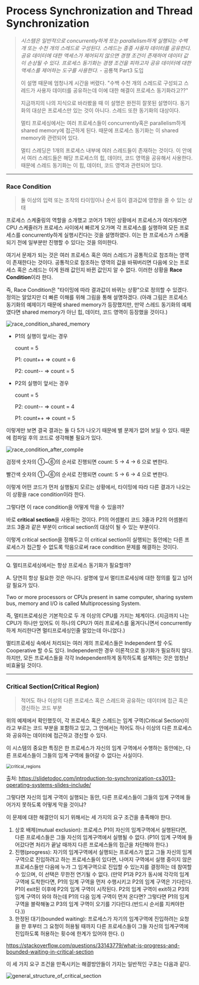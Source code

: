 # Process Synchronization and Thread Synchronization

> *시스템은 일반적으로 concurrently하게 또는 parallelism하게 실행되는 수백 개 또는 수천 개의 스레드로 구성된다. 스레드는 종종 사용자 데이터를 공유한다. 공유 데이터에 대한 액세스가 제어되지 않으면 경쟁 조건이 존재하여 데이터 값이 손상될 수 있다. 프로세스 동기화는 경쟁 조건을 피하고자 공유 데이터에 대한 액세스를 제어하는 도구를 사용한다.* - 공룡책 Part3 도입
>
> 이 설명 때문에 엄청나게 시간을 버렸다. "수백 수천 개의 스레드로 구성되고 스레드가 사용자 데이터를 공유하는데 이에 대한 해결이 프로세스 동기화라고??"
>
> 지금까지의 나의 지식으로 바라봤을 때 이 설명은 완전히 잘못된 설명이다. 동기화의 대상은 프로세스만 있는 것이 아니다. 스레드 또한 동기화의 대상이다.
>
> 멀티 프로세싱에서는 여러 프로세스들이 concurrently혹은 parallelism하게 shared memory에 접근하게 된다. 때문에 프로세스 동기화는 이 shared memory와 관련되어 있다. 
>
> 멀티 스레딩은 1개의 프로세스 내부에 여러 스레드들이 존재하는 것이다. 이 안에서 여러 스레드들은 해당 프로세스의 힙, 데이터, 코드 영역을 공유해서 사용한다. 때문에 스레드 동기화는 이 힙, 데이터, 코드 영역과 관련되어 있다.

---

### Race Condition

>둘 이상의 입력 또는 조작의 타이밍이나 순서 등이 결과값에 영향을 줄 수 있는 상태

프로세스 스케줄링의 역할을 소개했고 코어가 1개인 상황에서 프로세스가 여러개라면 CPU 스케줄러가 프로세스 사이에서 빠르게 오가며 각 프로세스를 실행하여 모든 프로세스를 concurrently하게 실행시킨다는 것을 설명하였다. 이는 한 프로세스가 스케줄되기 전에 일부분만 진행할 수 있다는 것을 의미한다.

여기서 문제가 되는 것은 여러 프로세스 혹은 여러 스레드가 공통적으로 참조하는 영역이 존재한다는 것이다. 공통적으로 참조하는 영역의 값을 바꿔버리면 다음에 오는 프로세스 혹은 스레드는 이게 원래 값인지 바뀐 값인지 알 수 없다. 이러한 상황을 **Race Condition**이라 한다. 

즉, Race Condition은 "타이밍에 따라 결과값이 바뀌는 상황"으로 정의할 수 있겠다. 정의는 알았지만 더 빠른 이해를 위해 그림을 통해 설명하겠다. (아래 그림은 프로세스 동기화의 예제이기 때문에 shared memory가 등장했지만, 만약 스레드 동기화의 예제였다면 shared memory가 아닌 힙, 데이터, 코드 영역이 등장했을 것이다.)

![race_condition_shared_memory](../assets/img/race_condition_shared_memory.jpg)

- P1의 실행이 앞서는 경우

  count = 5

  P1: count++   =>   count = 6

  P2: count--     =>   count = 5

- P2의 실행이 앞서는 경우

  count = 5

  P2: count--     =>   count = 4

  P1: count++   =>   count = 5

이렇게만 보면 결국 결과는 둘 다 5가 나오기 때문에 별 문제가 없어 보일 수 있다. 때문에 컴파일 후의 코드로 생각해볼 필요가 있다.

![race_condition_after_compile](../assets/img/race_condition_after_compile.jpg)

검정색 숫자의 ①~⑥의 순서로 진행되면 count: 5 -> 4 -> 6 으로 변한다.

빨간색 숫자의 ①~⑥의 순서로 진행되면 count: 5 -> 6 -> 4 으로 변한다.

이렇게 어떤 코드가 먼저 실행될지 모르는 상황에서, 타이밍에 따라 다른 결과가 나오는 이 상황을 race condition이라 한다.

그렇다면 이 race condition을 어떻게 막을 수 있을까?

바로 **critical section**을 사용하는 것이다. P1의 어셈블리 코드 3줄과 P2의 어셈블리 코드 3줄과 같은 부분이 critical section의 대상이 될 수 있는 부분이다.

이렇게 critical section을 정해두고 이 critical section이 실행되는 동안에는 다른 프로세스가 접근할 수 없도록 막음으로써 race condition 문제를 해결하는 것이다.

---

Q. 멀티프로세싱에서는 항상 프로세스 동기화가 필요할까?

A. 당연히 항상 필요한 것은 아니다. 설명에 앞서 멀티프로세싱에 대한 정의를 짚고 넘어갈 필요가 있다. 

Two or more processors or CPUs present in same computer, sharing system bus, memory and I/O is called Multiprocessing System.

즉, 멀티프로세싱은 기본적으로 두 개 이상의 CPU를 가지는 체계이다. (지금까지 나는 CPU가 하나만 있어도 이 하나의 CPU가 여러 프로세스를 옮겨다니면서 concurrently하게 처리한다면 멀티프로세싱인줄 알았는데 아니었다.)

멀티프로세싱 속에서 처리되는 여러 개의 프로세스들은 Independent 할 수도 Cooperative 할 수도 있다. Independent한 경우 이론적으로 동기화가 필요하지 않다. 하지만, 모든 프로세스들을 각각 Independent하게 동작하도록 설계하는 것은 엄청난 비효율일 것이다.

---

### Critical Section(Critical Region)

> 적어도 하나 이상의 다른 프로세스 혹은 스레드와 공유하는 데이터에 접근 혹은 갱신하는 코드 부분

위의 예제에서 확인했듯이, 각 프로세스 혹은 스레드는 임계 구역(Critical Section)이라고 부르는 코드 부분을 포함하고 있고, 그 안에서는 적어도 하나 이상의 다른 프로세스와 공유하는 데이터에 접근하고 갱신할 수 있다.

이 시스템의 중요한 특징은 한 프로세스가 자신의 임계 구역에서 수행하는 동안에는, 다른 프로세스들이 그들의 임계 구역에 들어갈 수 없다는 사실이다.

<img src="../assets/img/critical_regions.jpg" alt="critical_regions" style="zoom:80%;" />

출처: https://slidetodoc.com/introduction-to-synchronization-cs3013-operating-systems-slides-include/

그렇다면 자신의 임계 구역이 실행되는 동안, 다른 프로세스들이 그들의 임계 구역에 들어가지 못하도록 어떻게 막을 것이냐?

이 문제에 대한 해결안이 되기 위해서는 세 가지의 요구 조건을 충족해야 한다.

1. 상호 배제(mutual exclusion): 프로세스 P1이 자신의 임계구역에서 실행된다면, 다른 프로세스들은 그들 자신의 임계구역에서 실행될 수 없다. (P1이 임계 구역에 들어갔다면 처리가 끝날 때까지 다른 프로세스들의 접근을 차단해야 한다.)
2. 진행(progress): 자기의 임계구역에서 실행되는 프로세스가 없고 그들 자신의 임계구역으로 진입하려고 하는 프로세스들이 있다면, 나머지 구역에서 실행 중이지 않은 프로세스들만 다음에 누가 그 임계구역으로 진입할 수 있는지를 결정하는 데 참여할 수 있으며, 이 선택은 무한전 연기될 수 없다. (만약 P1과 P2가 동시에 각각의 임계 구역에 도착한다면, P1의 임계 구역을 먼저 수행시키고 P2의 임계 구역은 기다린다. P1이 exit된 이후에 P2의 임계 구역이 시작된다. P2의 임계 구역이 exit하고 P3의 임계 구역이 와야 하는데 P1의 다음 임계 구역이 먼저 온다면? 그렇다면 P1의 임계 구역을 블락해놓고 P3의 임계 구역이 오기를 기다린다.(반드시 순서를 지켜야한다.))
3. 한정된 대기(bounded waiting): 프로세스가 자기의 임계구역에 진입하려는 요청을 한 후부터 그 요청이 허용될 때까지 다른 프로세스들이 그들 자신의 임계구역에 진입하도록 허용하는 횟수에 한계가 있어야 한다. ()

https://stackoverflow.com/questions/33143779/what-is-progress-and-bounded-waiting-in-critical-section

이 세 가지 요구 조건을 만족시키는 해결방안들이 가지는 일반적인 구조는 다음과 같다.

![general_structure_of_critical_section](../assets/img/general_structure_of_critical_section.png)

